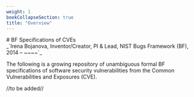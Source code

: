 ```yaml
---
weight: 1
bookCollapseSection: true
title: "Overview"
---
```


<!-- Google tag (gtag.js) -->
<script async src="https://www.googletagmanager.com/gtag/js?id=G-PJ364XPP9F"></script>
<script>
  window.dataLayer = window.dataLayer || [];
  function gtag(){dataLayer.push(arguments);}
  gtag('js', new Date());

  gtag('config', 'G-PJ364XPP9F');
</script># BF Specifications of CVEs <br/> _`Irena Bojanova, Inventor/Creator, PI & Lead, NIST Bugs Framework (BF), 2014 – ~~~~`_

The following is a growing repository of unambiguous formal BF specifications of software security vulnerabilities from the Common Vulnerabilities and Exposures (CVE).

//to be added//